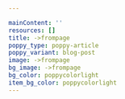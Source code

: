 ```yaml
---

mainContent: ''
resources: []
title: ->frompage
poppy_type: poppy-article
poppy_variant: blog-post
image: ->frompage
bg_image: ->frompage
bg_color: poppycolorlight
item_bg_color: poppycolorlight
---
```

